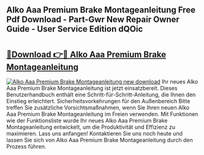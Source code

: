 ## Alko Aaa Premium Brake Montageanleitung Free Pdf Download - Part-Gwr New Repair Owner Guide - User Service Edition dQOic

# <h2><a href="http://df6s0fx.blite.top/?on=Alko+Aaa+Premium+Brake+Montageanleitung">🔗Download 👉🔴 Alko Aaa Premium Brake Montageanleitung</a></h2>

[![Alko Aaa Premium Brake Montageanleitung new download](https://i.imgur.com/lujVjoI.png)](http://df6s0fx.blite.top/?on=Alko+Aaa+Premium+Brake+Montageanleitung)
Ihr neues Alko Aaa Premium Brake Montageanleitung ist jetzt einsatzbereit. Dieses Benutzerhandbuch enthält eine Schritt-für-Schritt-Anleitung, die Ihnen den Einstieg erleichtert. Sicherheitsvorkehrungen für den Außenbereich Bitte treffen Sie zusätzliche Vorsichtsmaßnahmen, wenn Sie Ihren neuen Alko Aaa Premium Brake Montageanleitung im Freien verwenden. Mit Funktionen wie der Funktionsliste wurde Ihr neues Alko Aaa Premium Brake Montageanleitung entwickelt, um die Produktivität und Effizienz zu maximieren. Lass uns anfangen! Kontaktieren Sie uns noch heute und lassen Sie sich von Alko Aaa Premium Brake Montageanleitung durch den Prozess führen.

